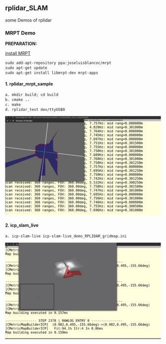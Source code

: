 ## rplidar_SLAM
some Demos of rplidar


### MRPT Demo
**PREPARATION:**

[install MRPT](http://www.mrpt.org/MRPT_in_GNU/Linux_repositories)

```
sudo add-apt-repository ppa:joseluisblancoc/mrpt
sudo apt-get update
sudo apt-get install libmrpt-dev mrpt-apps 
```

#### 1. rplidar_mrpt_sample
	a. mkdir build; cd build
	b. cmake ..
	c. make
	d. rplidar_test dev/ttyUSB0
![mrpt_sample](./resource/pic_rplidar_mrpt_sample.png)

#### 2. icp_slam_live
	a. icp-slam-live icp-slam-live_demo_RPLIDAR_gridmap.ini
![icp-slam-live](./resource/pic_mrpt_icp_slam_live.png)
